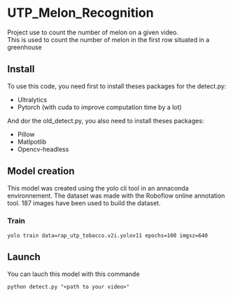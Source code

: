 # UTP_Melon_Recognition

Project use to count the number of melon on a given video.  
This is used to count the number of melon in the first row situated in a greenhouse 

## Install
To use this code, you need first to install theses packages for the detect.py:

 - Ultralytics
 - Pytorch (with cuda to improve computation time by a lot)

And dor the old_detect.py, you also need to install theses packages:

 - Pillow
 - Matlpotlib
 - Opencv-headless

## Model creation  

This model was created using the yolo cli tool in an annaconda environnement.
The dataset was made with the Roboflow online annotation tool. 187 images have been used to build the dataset.

### Train  

``yolo train data=rap_utp_tobacco.v2i.yolov11 epochs=100 imgsz=640``  

## Launch
You can lauch this model with this commande

``python detect.py "<path to your video>"``